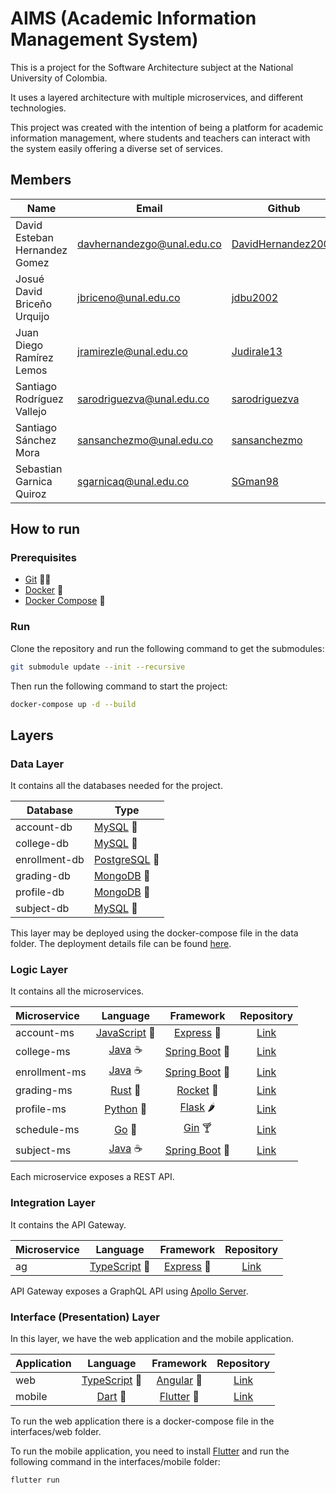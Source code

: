 # AIMS (Academic Information Management System)

This is a project for the Software Architecture subject at the
National University of Colombia.

It uses a layered architecture with multiple microservices, and different
technologies.

This project was created with the intention of being a platform for
academic information management, where students and teachers can
interact with the system easily offering a diverse set of services.

## Members

| Name                          | Email                      | Github                                                      |
| ----------------------------- | -------------------------- | ----------------------------------------------------------- |
| David Esteban Hernandez Gomez | davhernandezgo@unal.edu.co | [DavidHernandez2001](https://github.com/DavidHernandez2001) |
| Josué David Briceño Urquijo   | jbriceno@unal.edu.co       | [jdbu2002](https://github.com/jdbu2002)                     |
| Juan Diego Ramírez Lemos      | jramirezle@unal.edu.co     | [Judirale13](https://github.com/jdbu2002)                   |
| Santiago Rodríguez Vallejo    | sarodriguezva@unal.edu.co  | [sarodriguezva](https://github.com/sarodriguezva)           |
| Santiago Sánchez Mora         | sansanchezmo@unal.edu.co   | [sansanchezmo](https://github.com/sansanchezmo)             |
| Sebastian Garnica Quiroz      | sgarnicaq@unal.edu.co      | [SGman98](https://github.com/SGman98)                       |

## How to run

### Prerequisites

- [Git](https://git-scm.com/downloads) 🐱‍💻
- [Docker](https://docs.docker.com/install/) 🐳
- [Docker Compose](https://docs.docker.com/compose/install/) 🐙

### Run

Clone the repository and run the following command to get the submodules:

```bash
git submodule update --init --recursive
```

Then run the following command to start the project:

```bash
docker-compose up -d --build
```

## Layers

### Data Layer

It contains all the databases needed for the project.

| Database      | Type                                         |
| ------------- | -------------------------------------------- |
| account-db    | [MySQL](https://www.mysql.com/) 🐬           |
| college-db    | [MySQL](https://www.mysql.com/) 🐬           |
| enrollment-db | [PostgreSQL](https://www.postgresql.org/) 🐘 |
| grading-db    | [MongoDB](https://www.mongodb.com/) 🍃       |
| profile-db    | [MongoDB](https://www.mongodb.com/) 🍃       |
| subject-db    | [MySQL](https://www.mysql.com/) 🐬           |

This layer may be deployed using the docker-compose file in the data folder.
The deployment details file can be found [here](https://github.com/SGman98/AIMS/blob/main/data/docker-compose.yml).

### Logic Layer

It contains all the microservices.

| Microservice  |                   Language                   |                        Framework                         |                           Repository                           |
| :------------ | :------------------------------------------: | :------------------------------------------------------: | :------------------------------------------------------------: |
| account-ms    | [JavaScript](https://www.javascript.com/) 📜 |           [Express](https://expressjs.com/) 🚀           |      [Link](https://github.com/jdbu2002/aims_account_ms)       |
| college-ms    |       [Java](https://www.java.com/) ☕       | [Spring Boot](https://spring.io/projects/spring-boot) 🍃 |     [Link](https://github.com/Judirale13/aims_college_ms)      |
| enrollment-ms |       [Java](https://www.java.com/) ☕       | [Spring Boot](https://spring.io/projects/spring-boot) 🍃 |  [Link](https://github.com/sarodriguezva/aims_enrollment_ms)   |
| grading-ms    |    [Rust](https://www.rust-lang.org/) 🦀     |             [Rocket](https://rocket.rs/) 🚀              |       [Link](https://github.com/SGman98/aims_grading_ms)       |
| profile-ms    |     [Python](https://www.python.org/) 🐍     | [Flask](https://flask.palletsprojects.com/en/1.1.x/) 🌶️  |    [Link](https://github.com/sansanchezmo/aims_profile_ms)     |
| schedule-ms   |         [Go](https://golang.org/) 🐹         |             [Gin](https://gin-gonic.com) 🍸              | [Link](https://github.com/DavidHernandez2001/aims_schedule_ms) |
| subject-ms    |       [Java](https://www.java.com/) ☕       | [Spring Boot](https://spring.io/projects/spring-boot) 🍃 |     [Link](https://github.com/Judirale13/aims_subject_ms)      |

Each microservice exposes a REST API.

### Integration Layer

It contains the API Gateway.

| Microservice |                     Language                     |              Framework               |                     Repository                      |
| :----------- | :----------------------------------------------: | :----------------------------------: | :-------------------------------------------------: |
| ag           | [TypeScript](https://www.typescriptlang.org/) 📜 | [Express](https://expressjs.com/) 🚀 | [Link](https://github.com/SGman98/aims_api_gateway) |

API Gateway exposes a GraphQL API using [Apollo Server](https://www.apollographql.com/docs/apollo-server/).

### Interface (Presentation) Layer

In this layer, we have the web application and the mobile application.

| Application |                     Language                     |             Framework              |                     Repository                     |
| :---------- | :----------------------------------------------: | :--------------------------------: | :------------------------------------------------: |
| web         | [TypeScript](https://www.typescriptlang.org/) 📜 | [Angular](https://angular.io/) 🍃  |  [Link](https://github.com/sarodriguezva/aims_wa)  |
| mobile      |           [Dart](https://dart.dev/) 🎯           | [Flutter](https://flutter.dev/) 🎯 | [Link](https://github.com/SGman98/aims_mobile_app) |

To run the web application there is a docker-compose file in the interfaces/web folder.

To run the mobile application, you need to install [Flutter](https://flutter.dev/docs/get-started/install) and run the following command in the interfaces/mobile folder:

```sh
flutter run
```
